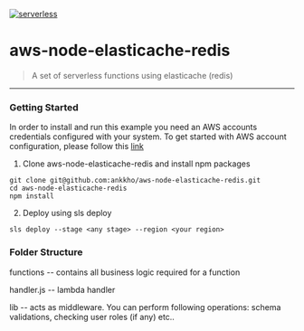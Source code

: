 [![serverless](http://public.serverless.com/badges/v3.svg)](http://www.serverless.com)

# aws-node-elasticache-redis
> A set of serverless functions using elasticache (redis)

---

### Getting Started

In order to install and run this example you need an AWS accounts credentials configured with your system. To get started with AWS account configuration, please follow this [link](https://serverless.com/framework/docs/providers/aws/guide/credentials/)

1. Clone aws-node-elasticache-redis and install npm packages
```
git clone git@github.com:ankkho/aws-node-elasticache-redis.git
cd aws-node-elasticache-redis
npm install
```

2. Deploy using sls deploy
```
sls deploy --stage <any stage> --region <your region>
```

### Folder Structure

functions -- contains all business logic required for a function

handler.js -- lambda handler

lib -- acts as middleware. You can perform following operations: schema validations, checking user roles (if any) etc..
